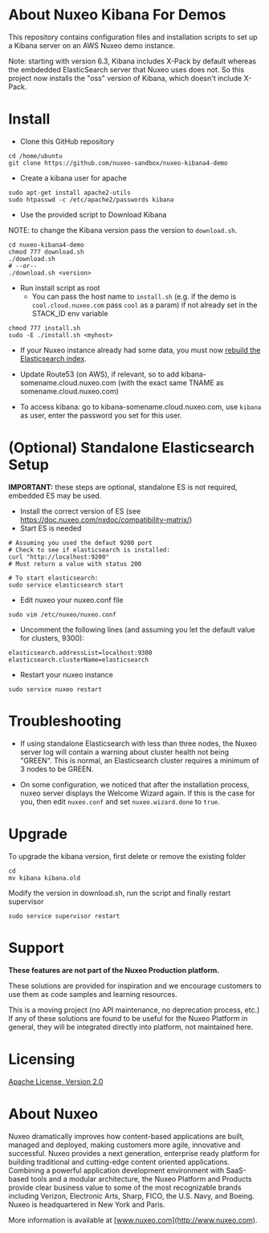 # About Nuxeo Kibana For Demos

This repository contains configuration files and installation scripts to set up a Kibana server on an AWS Nuxeo demo instance.

Note: starting with version 6.3, Kibana includes X-Pack by default whereas the embdedded ElasticSearch server that Nuxeo uses does not. So this project now installs the "oss" version of Kibana, which doesn't include X-Pack.

# Install

* Clone this GitHub repository

```
cd /home/ubuntu
git clone https://github.com/nuxeo-sandbox/nuxeo-kibana4-demo
```

* Create a kibana user for apache

```
sudo apt-get install apache2-utils
sudo htpasswd -c /etc/apache2/passwords kibana
```

* Use the provided script to Download Kibana

NOTE: to change the Kibana version pass the version to `download.sh`.

```
cd nuxeo-kibana4-demo
chmod 777 download.sh
./download.sh
# --or--
./download.sh <version>
```

* Run install script as root
  * You can pass the host name to `install.sh` (e.g. if the demo is `cool.cloud.nuxeo.com` pass `cool` as a param) if not already set in the STACK_ID env variable

```
chmod 777 install.sh
sudo -E ./install.sh <myhost>
```

* If your Nuxeo instance already had some data, you must now [rebuild the Elasticsearch index](https://doc.nuxeo.com/display/ADMINDOC/Elasticsearch+Setup#ElasticsearchSetup-RebuildingtheIndexRebuildingtheIndex).

* Update Route53 (on AWS), if relevant, so to add kibana-somename.cloud.nuxeo.com (with the exact same TNAME as somename.cloud.nuxeo.com)

* To access kibana:  go to kibana-somename.cloud.nuxeo.com, use `kibana` as user, enter the password you set for this user.

# (Optional) Standalone Elasticsearch Setup

**IMPORTANT:** these steps are optional, standalone ES is not required, embedded ES may be used.

* Install the correct version of ES (see https://doc.nuxeo.com/nxdoc/compatibility-matrix/)
* Start ES is needed

```
# Assuming you used the defaut 9200 port
# Check to see if elasticsearch is installed:
curl "http://localhost:9200"
# Must return a value with status 200

# To start elasticsearch:
sudo service elasticsearch start
```

* Edit nuxeo your nuxeo.conf file

```
sudo vim /etc/nuxeo/nuxeo.conf
```

* Uncomment the following lines (and assuming you let the default value for clusters, 9300):

```
elasticsearch.addressList=localhost:9300
elasticsearch.clusterName=elasticsearch
```

* Restart your nuxeo instance

```
sudo service nuxeo restart
```


# Troubleshooting

* If using standalone Elasticsearch with less than three nodes, the Nuxeo server log will contain a warning about cluster health not being "GREEN". This is normal, an Elasticsearch cluster requires a minimum of 3 nodes to be GREEN.

* On some configuration, we noticed that after the installation process, nuxeo server displays the Welcome Wizard again. If this is the case for you, then edit `nuxeo.conf` and set `nuxeo.wizard.done` to `true`.

# Upgrade

To upgrade the kibana version, first delete or remove the existing folder

```
cd
mv kibana kibana.old
```

Modify the version in download.sh, run the script and finally restart supervisor

```
sudo service supervisor restart
```


# Support

**These features are not part of the Nuxeo Production platform.**

These solutions are provided for inspiration and we encourage customers to use them as code samples and learning resources.

This is a moving project (no API maintenance, no deprecation process, etc.) If any of these solutions are found to be useful for the Nuxeo Platform in general, they will be integrated directly into platform, not maintained here.


# Licensing

[Apache License, Version 2.0](http://www.apache.org/licenses/LICENSE-2.0)


# About Nuxeo

Nuxeo dramatically improves how content-based applications are built, managed and deployed, making customers more agile, innovative and successful. Nuxeo provides a next generation, enterprise ready platform for building traditional and cutting-edge content oriented applications. Combining a powerful application development environment with SaaS-based tools and a modular architecture, the Nuxeo Platform and Products provide clear business value to some of the most recognizable brands including Verizon, Electronic Arts, Sharp, FICO, the U.S. Navy, and Boeing. Nuxeo is headquartered in New York and Paris.

More information is available at [www.nuxeo.com](http://www.nuxeo.com).
